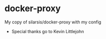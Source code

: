 # docker-proxy
My copy of silarsis/docker-proxy with my config 


- Special thanks go to Kevin Littlejohn 
